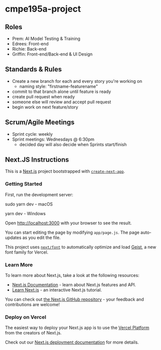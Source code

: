 # cmpe195a-project

## Roles
- Prem: AI Model Testing & Training
- Edrees: Front-end
- Richie: Back-end
- Griffin: Front-end/Back-end & UI Design

## Standards & Rules

- Create a new branch for each and every story you're working on
  - naming style: "firstname-featurename"
- commit to that branch alone until feature is ready
- create pull request when ready
- someone else will review and accept pull request
- begin work on next feature/story

## Scrum/Agile Meetings

- Sprint cycle: weekly
- Sprint meetings: Wednesdays @ 6:30pm
  - decided day will also decide when Sprints start/finish

## Next.JS Instructions

This is a [Next.js](https://nextjs.org) project bootstrapped with [`create-next-app`](https://nextjs.org/docs/app/api-reference/cli/create-next-app).

### Getting Started

First, run the development server:

sudo yarn dev - macOS

yarn dev      - Windows

Open [http://localhost:3000](http://localhost:3000) with your browser to see the result.

You can start editing the page by modifying `app/page.js`. The page auto-updates as you edit the file.

This project uses [`next/font`](https://nextjs.org/docs/app/building-your-application/optimizing/fonts) to automatically optimize and load [Geist](https://vercel.com/font), a new font family for Vercel.

### Learn More

To learn more about Next.js, take a look at the following resources:

- [Next.js Documentation](https://nextjs.org/docs) - learn about Next.js features and API.
- [Learn Next.js](https://nextjs.org/learn) - an interactive Next.js tutorial.

You can check out [the Next.js GitHub repository](https://github.com/vercel/next.js) - your feedback and contributions are welcome!

### Deploy on Vercel

The easiest way to deploy your Next.js app is to use the [Vercel Platform](https://vercel.com/new?utm_medium=default-template&filter=next.js&utm_source=create-next-app&utm_campaign=create-next-app-readme) from the creators of Next.js.

Check out our [Next.js deployment documentation](https://nextjs.org/docs/app/building-your-application/deploying) for more details.
